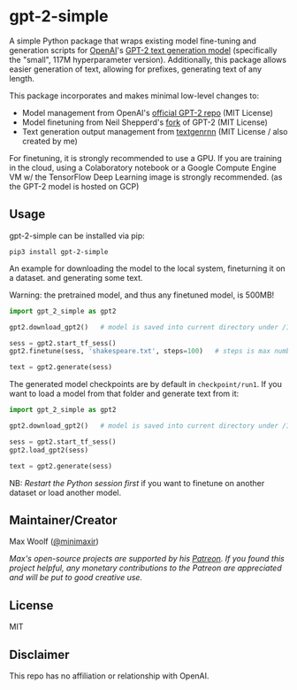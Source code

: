 # gpt-2-simple

A simple Python package that wraps existing model fine-tuning and generation scripts for [OpenAI](https://openai.com)'s [GPT-2 text generation model](https://openai.com/blog/better-language-models/) (specifically the "small", 117M hyperparameter version). Additionally, this package allows easier generation of text, allowing for prefixes, generating text of any length.

This package incorporates and makes minimal low-level changes to:

* Model management from OpenAI's [official GPT-2 repo](https://github.com/openai/gpt-2) (MIT License)
* Model finetuning from Neil Shepperd's [fork](https://github.com/nshepperd/gpt-2) of GPT-2 (MIT License)
* Text generation output management from [textgenrnn](https://github.com/minimaxir/textgenrnn) (MIT License / also created by me)

For finetuning, it is strongly recommended to use a GPU. If you are training in the cloud, using a Colaboratory notebook or a Google Compute Engine VM w/ the TensorFlow Deep Learning image is strongly recommended. (as the GPT-2 model is hosted on GCP)

## Usage

gpt-2-simple can be installed via pip:

```shell
pip3 install gpt-2-simple
```

An example for downloading the model to the local system, fineturning it on a dataset. and generating some text.

Warning: the pretrained model, and thus any finetuned model, is 500MB!

```python
import gpt_2_simple as gpt2

gpt2.download_gpt2()   # model is saved into current directory under /117M/

sess = gpt2.start_tf_sess()
gpt2.finetune(sess, 'shakespeare.txt', steps=100)   # steps is max number of training steps

text = gpt2.generate(sess)
```

The generated model checkpoints are by default in `checkpoint/run1`. If you want to load a model from that folder and generate text from it:

```python
import gpt_2_simple as gpt2

gpt2.download_gpt2()   # model is saved into current directory under /117M/

sess = gpt2.start_tf_sess()
gpt2.load_gpt2(sess)

text = gpt2.generate(sess)
```

NB: *Restart the Python session first* if you want to finetune on another dataset or load another model.

## Maintainer/Creator

Max Woolf ([@minimaxir](http://minimaxir.com))

*Max's open-source projects are supported by his [Patreon](https://www.patreon.com/minimaxir). If you found this project helpful, any monetary contributions to the Patreon are appreciated and will be put to good creative use.*

## License

MIT

## Disclaimer

This repo has no affiliation or relationship with OpenAI.
